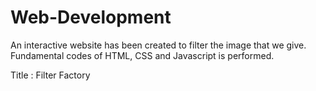 # Web-Development

An interactive website has been created to filter the image that we give. Fundamental codes of HTML, CSS and Javascript is performed.

Title : Filter Factory

